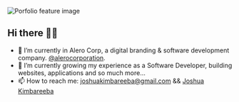 ![Porfolio feature image](https://ik.imagekit.io/qpt2onjfe/Joshua_Kimbareeba/Github_H56P9Kv54aX.png)

## Hi there 👋🏿

- 🔭 I’m currently in Alero Corp, a digital branding & software development company. [@alerocorporation](https://alero.co.ke).
- 🌱 I’m currently growing my experience as a Software Developer, building websites, applications and so much more... 
- 📫 How to reach me: joshuakimbareeba@gmail.com && [Joshua Kimbareeba](https://joshuakimbareeba.netlify.app/)
